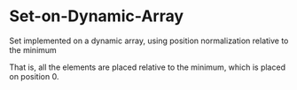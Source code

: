 # Set-on-Dynamic-Array
Set implemented on a dynamic array, using position normalization relative to the minimum

That is, all the elements are placed relative to the minimum, which is placed on position 0.
